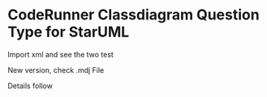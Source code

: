 # CodeRunner Classdiagram Question Type for StarUML
Import xml and see the two test

New version, check .mdj File

Details follow